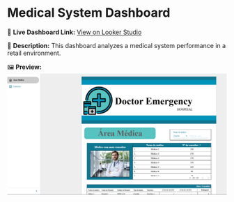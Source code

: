 # Medical System Dashboard

🔗 **Live Dashboard Link:** [View on Looker Studio](https://lookerstudio.google.com/reporting/c0c2e00b-9317-4e7f-aa20-391b3ad57b09)

📝 **Description:**
This dashboard analyzes a medical system performance in a retail environment.

🖼️ **Preview:**
![Dashboard Screenshot](./screenshot.png)
